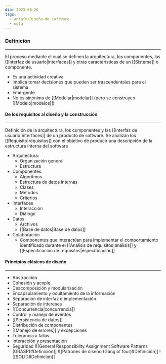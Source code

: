 ```yaml
---
dia: 2023-08-26
tags:
  - aninfo/Diseño-de-software
  - nota
---
```

### Definición
---
El proceso mediante el cual se definen la arquitectura, los componentes, las [[Interfaz de usuario|interfaces]] y otras características de un [[Sistema]] o componente.
* Es una actividad creativa
* Implica tomar decisiones que pueden ser trascendentales para el sistema
* Emergente
* No es sinónimo de [[Modelar|modelar]] (pero se construyen [[Modelo|modelos]])

#### De los requisitos al diseño y la construcción
---
Definición de la arquitectura, los componentes y las [[Interfaz de usuario|interfaces]] de un producto de software. Se analizan los [[Requisito|requisitos]] con el objetivo de producir una descripción de la estructura interna del software

* Arquitectura: 
	* Organización general
	* Estructura
* Componentes:
	* Algoritmos
	* Estructura de datos internas
	* Clases
	* Métodos
	* Criterios
* Interfaces
	* Interacción
	* Diálogo
* Datos
	* Archivos
	* [[Base de datos|Base de datos]]
* Colaboración
	* Componentes que interactúan para implementar el comportamiento identificado durante el [[Análisis de requisitos|análisis]] y [[Especificación de requisitos|especificación]]

#### Principios clásicos de diseño
---
* Abstracción
* Cohesión y acople
* Descomposición y modularización
* Encapsulamiento y ocultamiento de la información
* Separación de interfaz e implementación
* Separación de intereses
* [[Concurrencia|concurrencia]]
* Control y manejo de eventos
* [[Persistencia de datos]]
* Distribución de componentes
* [[Manejo de errores]] y excepciones
* Tolerancia a fallas
* Interacción y presentación
* Seguridad
![[General Responsibility Assignment Software Patterns (GRASP)#Definición]]
![[Patrones de diseño (Gang of four)#Definición]]
![[SOLID#Definición]]
